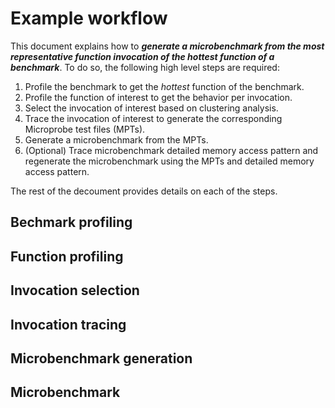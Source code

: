 # Example workflow 

This document explains how to **_generate a microbenchmark from the most
representative function invocation of the hottest function of a benchmark_**.
To do so, the following high level steps are required:

1. Profile the benchmark to get the _hottest_ function of the benchmark.
2. Profile the function of interest to get the behavior per invocation.
3. Select the invocation of interest based on clustering analysis.
4. Trace the invocation of interest to generate the corresponding Microprobe
   test files (MPTs).
5. Generate a microbenchmark from the MPTs.
6. (Optional) Trace microbenchmark detailed memory access pattern and
   regenerate the microbenchmark using the  MPTs and detailed memory
   access pattern.

The rest of the decoument provides details on each of the steps.

## Bechmark profiling

## Function profiling

## Invocation selection

## Invocation tracing

## Microbenchmark generation

## Microbenchmark 
